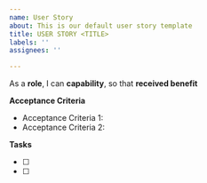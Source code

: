 ```yaml
---
name: User Story
about: This is our default user story template
title: USER STORY <TITLE>
labels: ''
assignees: ''

---
```


As a **role**, I can **capability**, so that **received benefit**

**Acceptance Criteria**

- Acceptance Criteria 1: 
- Acceptance Criteria 2:

**Tasks**

- [ ] 
- [ ]
